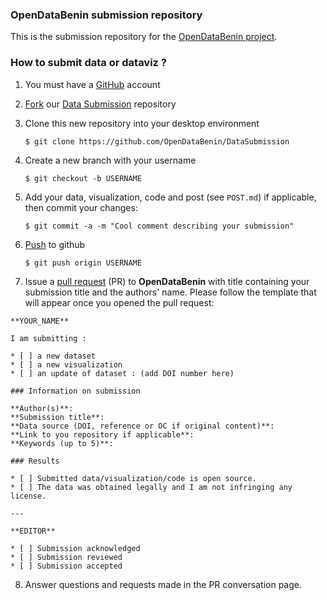 
### OpenDataBenin submission repository

This is the submission repository for the [OpenDataBenin project](https://github.com/OpenDataBenin).

### How to submit data or dataviz ?


1. You must have a [GitHub](https://github.com) account

2. [Fork](https://help.github.com/articles/fork-a-repo/) our  [Data Submission](https://github.com/OpenDataBenin/DataSubmission) repository

3. Clone this new repository into your desktop environment

   ```
   $ git clone https://github.com/OpenDataBenin/DataSubmission
   ```

4. Create a new branch with your username

   ```
   $ git checkout -b USERNAME
   ```


5. Add your data, visualization, code and post (see `POST.md`) if applicable, then commit your changes:

   ```
   $ git commit -a -m "Cool comment describing your submission"
   ```


6. [Push](https://help.github.com/articles/pushing-to-a-remote/) to github

   ```
   $ git push origin USERNAME
   ```

7. Issue a [pull request](https://help.github.com/articles/using-pull-requests/) (PR) to **OpenDataBenin** with title containing your submission title and the authors' name. Please follow the template that will appear once you opened the pull request:

  ```
  **YOUR_NAME**

  I am submitting : 

  * [ ] a new dataset
  * [ ] a new visualization
  * [ ] an update of dataset : (add DOI number here)
  
  ### Information on submission 

  **Author(s)**:   
  **Submission title**: 
  **Data source (DOI, reference or OC if original content)**:   
  **Link to you repository if applicable**:  
  **Keywords (up to 5)**:  

  ### Results

  * [ ] Submitted data/visualization/code is open source.
  * [ ] The data was obtained legally and I am not infringing any license.
  
  ---

  **EDITOR**

  * [ ] Submission acknowledged
  * [ ] Submission reviewed
  * [ ] Submission accepted
  ```

8. Answer questions and requests made in the PR conversation page.
